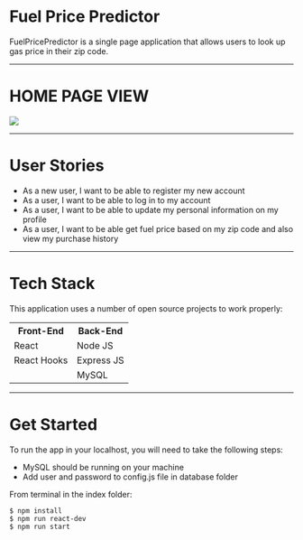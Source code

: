 # Fuel Price Predictor

FuelPricePredictor is a single page application that allows users to look up gas price in their zip code. 

---

# HOME PAGE VIEW

![](demo.gif)

---

# User Stories

- As a new user, I want to be able to register my new account 
- As a user, I want to be able to log in to my account
- As a user, I want to be able to update my personal information on my profile
- As a user, I want to be able get fuel price based on my zip code and also view my purchase history

---

# Tech Stack

This application uses a number of open source projects to work properly:

<table>
  <tr>
    <th>Front-End</th>
    <th>Back-End</th>
  </tr>
  <tr>
    <td>React</td>
    <td>Node JS</td>
    </tr>
  <tr>
    <td>React Hooks</td>
    <td>Express JS</td>
  </tr>
  <tr>
    <td></td>
    <td>MySQL</td>
  </tr>
</table>

---

# Get Started

To run the app in your localhost, you will need to take the following steps:

- MySQL should be running on your machine
- Add user and password to config.js file in database folder

From terminal in the index folder:

```
$ npm install
$ npm run react-dev
$ npm run start
```
